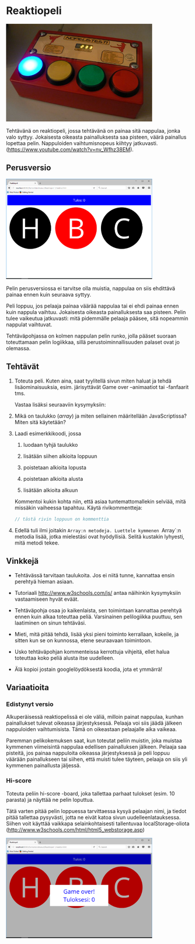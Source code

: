# Reaktiopeli

<img src="media/5e7a8461c064adb51984e7e962530b49.jpg" width=400px>

Tehtävänä on reaktiopeli, jossa tehtävänä on painaa sitä nappulaa, jonka valo
syttyy. Jokaisesta oikeasta painalluksesta saa pisteen, väärä painallus lopettaa
pelin. Nappuloiden vaihtumisnopeus kiihtyy jatkuvasti.
(https://www.youtube.com/watch?v=nv_Wfhz38EM).


## Perusversio

<img src="media/14324402efc487bcccc4010a7a34af9e.png" width=400px>

Pelin perusversiossa ei tarvitse olla muistia, nappulaa on siis ehdittävä painaa
ennen kuin seuraava syttyy.

Peli loppuu, jos pelaaja painaa väärää nappulaa tai ei ehdi painaa ennen kuin
nappula vaihtuu. Jokaisesta oikeasta painalluksesta saa pisteen. Pelin tulee
vaikeutua jatkuvasti: mitä pidemmälle pelaaja pääsee, sitä nopeammin nappulat
vaihtuvat.

Tehtäväpohjassa on kolmen nappulan pelin runko, jolla pääset suoraan
toteuttamaan pelin logiikkaa, sillä perustoiminnallisuuden palaset ovat jo
olemassa.

## Tehtävät

1.  Toteuta peli. Kuten aina, saat tyylitellä sivun miten haluat ja tehdä
    lisäominaisuuksia, esim. järisyttävät Game over –animaatiot tai -fanfaarit
    tms.

    Vastaa lisäksi seuraaviin kysymyksiin:

1.  Mikä on taulukko (_array_) ja miten sellainen määritellään JavaScriptissa? Miten sitä
    käytetään?

2.  Laadi esimerkkikoodi, jossa

    1.  luodaan tyhjä taulukko

    2.  lisätään siihen alkioita loppuun

    3.  poistetaan alkioita lopusta

    4.  poistetaan alkioita alusta

    5.  lisätään alkioita alkuun

    Kommentoi kukin kohta niin, että asiaa tuntemattomallekin selviää, mitä missäkin
    vaiheessa tapahtuu. Käytä rivikommentteja:

    ```javascript
    // tästä rivin loppuun on kommenttia
    ```

1.  Edellä tuli ilmi joitakin `Array:n metodeja. Luettele kymmenen `Array`:n
    metodia lisää, jotka mielestäsi ovat hyödyllisiä. Selitä kustakin lyhyesti,
    mitä metodi tekee.

## Vinkkejä

-   Tehtävässä tarvitaan taulukoita. Jos ei niitä tunne, kannattaa ensin
    perehtyä hieman asiaan.

-   Tutoriaali <http://www.w3schools.com/js/> antaa näihinkin kysymyksiin
    vastaamiseen hyvät eväät.

-   Tehtäväpohja osaa jo kaikenlaista, sen toimintaan kannattaa perehtyä ennen
    kuin alkaa toteuttaa peliä. Varsinainen pelilogiikka puuttuu, sen laatiminen
    on sinun tehtäväsi.

-   Mieti, mitä pitää tehdä, lisää yksi pieni toiminto kerrallaan, kokeile, ja
    sitten kun se on kunnossa, etene seuraavaan toimintoon.

-   Usko tehtäväpohjan kommenteissa kerrottuja vihjeitä, ellet halua toteuttaa
    koko peliä alusta itse uudelleen.

-   Älä kopioi jostain googlelöydöksestä koodia, jota et ymmärrä!

## Variaatioita

### Edistynyt versio

Alkuperäisessä reaktiopelissä ei ole väliä, milloin painat nappulaa, kunhan
painallukset tulevat oikeassa järjestyksessä. Pelaaja voi siis jäädä jälkeen
nappuloiden vaihtumisista. Tämä on oikeastaan pelaajalle aika vaikeaa.

Paremman pelikokemuksen saat, kun toteutat peliin muistin, joka muistaa kymmenen viimeisintä
nappulaa edellisen painalluksen jälkeen. Pelaaja saa pisteitä, jos painaa
nappuloita oikeassa järjestyksessä ja peli loppuu väärään painallukseen tai
siihen, että muisti tulee täyteen, pelaaja on siis yli kymmenen painallusta
jäljessä.

### Hi-score

Toteuta peliin hi-score -board, joka tallettaa parhaat tulokset (esim. 10
parasta) ja näyttää ne pelin loputtua.

Tätä varten pitää pelin loppuessa tarvittaessa kysyä pelaajan nimi, ja tiedot
pitää tallettaa pysyvästi, jotta ne eivät katoa sivun uudelleenlatauksessa.
Siihen voit käyttää vaikkapa selainkohtaisesti tallentuvaa localStorage-oliota
(http://www.w3schools.com/html/html5_webstorage.asp)

<img src="media/62b56c0fc719a7d5aadfa1cab388c384.png" width="400px">

